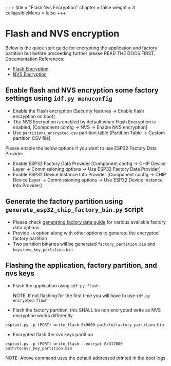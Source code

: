 +++
title = "Flash Nvs Encryption"
chapter = false
weight = 3
collapsibleMenu = false
+++

# Flash and NVS encryption

Below is the quick start guide for encrypting the application and factory
partition but before proceeding further please READ THE DOCS FIRST.
Documentation References:

-   [Flash Encryption](https://docs.espressif.com/projects/esp-idf/en/latest/esp32/security/flash-encryption.html)
-   [NVS Encryption](https://docs.espressif.com/projects/esp-idf/en/latest/esp32/api-reference/storage/nvs_flash.html#nvs-encryption)

## Enable flash and NVS encryption some factory settings using `idf.py menuconfig`

-   Enable the Flash encryption [Security features → Enable flash encryption on
    boot]
-   The NVS Encryption is enabled by default when Flash Encryption is enabled,
    [Component config → NVS → Enable NVS encryption]
-   Use `partitions_encrypted.csv` partition table [Partition Table → Custom
    partition CSV file]

Please enable the below options if you want to use ESP32 Factory Data Provider

-   Enable ESP32 Factory Data Provider [Component config → CHIP Device Layer →
    Commissioning options → Use ESP32 Factory Data Provider]
-   Enable ESP32 Device Instance Info Provider [Component config → CHIP Device
    Layer → Commissioning options → Use ESP32 Device Instance Info Provider]

## Generate the factory partition using `generate_esp32_chip_factory_bin.py` script

-   Please check [generating factory data guide](factory_data.md) for various
    available factory data options
-   Provide `-e` option along with other options to generate the encrypted
    factory partition
-   Two partition binaries will be generated `factory_partition.bin` and
    `keys/nvs_key_partition.bin`

## Flashing the application, factory partition, and nvs keys

-   Flash the application using `idf.py flash`.

    NOTE: If not flashing for the first time you will have to use
    `idf.py encrypted-flash`

-   Flash the factory partition, this SHALL be non encrypted write as NVS
    encryption works differently

```
esptool.py -p (PORT) write_flash 0x9000 path/to/factory_partition.bin
```

-   Encrypted flash the nvs keys partition

```
esptool.py -p (PORT) write_flash --encrypt 0x317000 path/to/nvs_key_partition.bin
```

NOTE: Above command uses the default addressed printed in the boot logs

